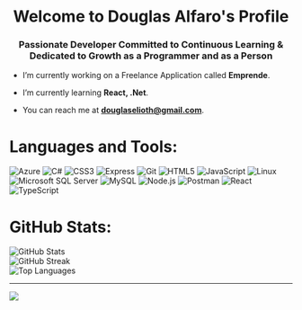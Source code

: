 <body background_color="blue">
<h1 align="center">Welcome to Douglas Alfaro's Profile</h1>
<h3 align="center">Passionate Developer Committed to Continuous Learning & Dedicated to Growth as a Programmer and as a Person</h3>

- I’m currently working on a Freelance Application called **Emprende**.

- I’m currently learning **React, .Net**.

- You can reach me at **douglaselioth@gmail.com**.

#  Languages and Tools:
![Azure](https://img.shields.io/badge/Microsoft_Azure-%2320232A.svg?style=for-the-badge&logo=microsoft-azure&logoColor=61DAFB) ![C#](https://img.shields.io/badge/C%23-%2320232A.svg?style=for-the-badge&logo=c-sharp&logoColor=61DAFB) ![CSS3](https://img.shields.io/badge/CSS3-%2320232A.svg?style=for-the-badge&logo=css3&logoColor=61DAFB) ![Express](https://img.shields.io/badge/Express.js-%2320232A.svg?style=for-the-badge) ![Git](https://img.shields.io/badge/Git-%2320232A.svg?style=for-the-badge&logo=git&logoColor=61DAFB) ![HTML5](https://img.shields.io/badge/HTML5-%2320232A.svg?style=for-the-badge&logo=html5&logoColor=61DAFB) ![JavaScript](https://img.shields.io/badge/JavaScript-%2320232A.svg?style=for-the-badge&logo=javascript&logoColor=61DAFB) ![Linux](https://img.shields.io/badge/Linux-%2320232A.svg?style=for-the-badge&logo=linux&logoColor=61DAFB) ![Microsoft SQL Server](https://img.shields.io/badge/Microsoft_SQL_Server-%2320232A.svg?style=for-the-badge&logo=microsoft-sql-server&logoColor=61DAFB) ![MySQL](https://img.shields.io/badge/MySQL-%2320232A.svg?style=for-the-badge&logo=mysql&logoColor=61DAFB) ![Node.js](https://img.shields.io/badge/Node.js-%2320232A.svg?style=for-the-badge&logo=node.js&logoColor=61DAFB) ![Postman](https://img.shields.io/badge/Postman-%2320232A.svg?style=for-the-badge&logo=postman&logoColor=61DAFB) ![React](https://img.shields.io/badge/React-%2320232A.svg?style=for-the-badge&logo=react&logoColor=61DAFB) ![TypeScript](https://img.shields.io/badge/TypeScript-%2320232A.svg?style=for-the-badge&logo=typescript&logoColor=61DAFB)



#  GitHub Stats:
<!-- Replace `Meitchouk` with your GitHub username -->
<img src="https://github-readme-stats.vercel.app/api?username=delf-08&theme=tokyonight&hide_border=false&include_all_commits=false&count_private=false" alt="GitHub Stats" align="center"/>
<br/>
<img src="https://github-readme-streak-stats.herokuapp.com/?user=delf-08&theme=tokyonight&hide_border=false" alt="GitHub Streak" align="center"/>
<br/>
<img src="https://github-readme-stats.vercel.app/api/top-langs/?username=delf-08&theme=tokyonight&hide_border=false&include_all_commits=false&count_private=false&layout=compact" alt="Top Languages" align="center"/>

---
[![](https://visitcount.itsvg.in/api?id=delf-08&icon=0&color=0)](https://visitcount.itsvg.in)


<!-- Proudly created with GPRM ( https://gprm.itsvg.in ) -->
